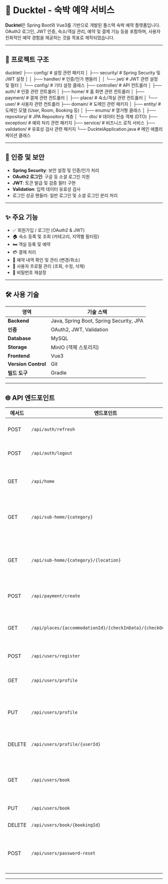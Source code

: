 # 🏨 Ducktel - 숙박 예약 서비스

**Ducktel**은 Spring Boot와 Vue3를 기반으로 개발된 풀스택 숙박 예약 플랫폼입니다.  
OAuth2 로그인, JWT 인증, 숙소/객실 관리, 예약 및 결제 기능 등을 포함하며, 사용자 친화적인 예약 경험을 제공하는 것을 목표로 제작되었습니다.

---

## 📁 프로젝트 구조
ducktel/
├── config/              # 설정 관련 패키지
│   ├── security/       # Spring Security 및 JWT 설정
│   │   ├── handler/   # 인증/인가 핸들러
│   │   └── jwt/       # JWT 관련 설정 및 필터
│   └── config/        # 기타 설정 클래스
├── controller/         # API 컨트롤러
│   ├── auth/          # 인증 관련 컨트롤러
│   ├── home/          # 홈 화면 관련 컨트롤러
│   ├── payment/       # 결제 관련 컨트롤러
│   ├── place/         # 숙소/객실 관련 컨트롤러
│   └── user/          # 사용자 관련 컨트롤러
├── domain/            # 도메인 관련 패키지
│   ├── entity/        # 도메인 모델 (User, Room, Booking 등)
│   ├── enums/         # 열거형 클래스
│   ├── repository/    # JPA Repository 계층
│   └── dto/           # 데이터 전송 객체 (DTO)
├── exception/         # 예외 처리 관련 패키지
├── service/           # 비즈니스 로직 서비스
├── validation/        # 유효성 검사 관련 패키지
└── DucktelApplication.java  # 메인 애플리케이션 클래스



---

## 🔐 인증 및 보안

- **Spring Security**: 보안 설정 및 인증/인가 처리
- **OAuth2 로그인**: 구글 등 소셜 로그인 지원
- **JWT**: 토큰 발급 및 검증 필터 구현
- **Validation**: 입력 데이터 유효성 검사
- 로그인 성공 핸들러: 일반 로그인 및 소셜 로그인 분리 처리

---

## ✨ 주요 기능

- ✅ 회원가입 / 로그인 (OAuth2 & JWT)
- 🏠 숙소 등록 및 조회 (카테고리, 지역별 필터링)
- 🛏 객실 등록 및 예약
- 💳 결제 처리
- 📅 예약 내역 확인 및 관리 (변경/취소)
- 👤 사용자 프로필 관리 (조회, 수정, 삭제)
- 🔑 비밀번호 재설정

---

## 🛠 사용 기술

| 영역            | 기술 스택                     |
|----------------|------------------------------|
| **Backend**    | Java, Spring Boot, Spring Security, JPA |
| **인증**       | OAuth2, JWT, Validation      |
| **Database**   | MySQL                        |
| **Storage**    | MinIO (객체 스토리지)         |
| **Frontend**   | Vue3                         |
| **Version Control** | Git                     |
| **빌드 도구**  | Gradle                       |


---

## 🌐 API 엔드포인트

| 메서드 | 엔드포인트                              | 설명                     | 컨트롤러          |
|--------|-----------------------------------------|--------------------------|-------------------|
| POST   | `/api/auth/refresh`                    | JWT 토큰 갱신            | AuthController    |
| POST   | `/api/auth/logout`                     | 로그아웃 처리            | AuthController    |
| GET    | `/api/home`                            | 메인 홈 화면 정보        | HomeController    |
| GET    | `/api/sub-home/{category}`             | 카테고리별 숙소 조회     | HomeController    |
| GET    | `/api/sub-home/{category}/{location}`  | 지역 + 카테고리 숙소 조회| HomeController    |
| POST   | `/api/payment/create`                  | 결제 정보 생성           | PaymentController |
| GET    | `/api/places/{accommodationId}/{checkInData}/{checkOutData}` | 특정 숙소의 객실 정보 | PlacesController  |
| POST   | `/api/users/register`                  | 회원가입                 | UserController    |
| GET    | `/api/users/profile`                   | 사용자 프로필 조회       | UserController    |
| PUT    | `/api/users/profile`                   | 사용자 프로필 수정       | UserController    |
| DELETE | `/api/users/profile/{userId}`          | 사용자 계정 삭제         | UserController    |
| GET    | `/api/users/book`                      | 사용자 예약 목록 조회    | UserController    |
| PUT    | `/api/users/book`                      | 예약 변경                | UserController    |
| DELETE | `/api/users/book/{bookingId}`          | 예약 취소                | UserController    |
| POST   | `/api/users/password-reset`            | 비밀번호 재설정 요청     | UserController    |

---

